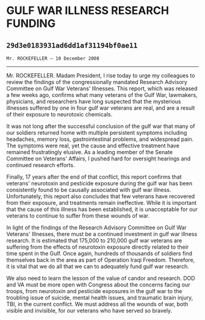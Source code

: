 # GULF WAR ILLNESS RESEARCH FUNDING
## `29d3e0183931ad6dd1af31194bf0ae11`
`Mr. ROCKEFELLER — 10 December 2008`

---


Mr. ROCKEFELLER. Madam President, I rise today to urge my colleagues 
to review the findings of the congressionally mandated Research 
Advisory Committee on Gulf War Veterans' Illnesses. This report, which 
was released a few weeks ago, confirms what many veterans of the Gulf 
War, lawmakers, physicians, and researchers have long suspected that 
the mysterious illnesses suffered by one in four gulf war veterans are 
real, and are a result of their exposure to neurotoxic chemicals.

It was not long after the successful conclusion of the gulf war that 
many of our soldiers returned home with multiple persistent symptoms 
including headaches, memory loss, gastrointestinal problems, and 
widespread pain. The symptoms were real, yet the cause and effective 
treatment have remained frustratingly elusive. As a leading member of 
the Senate Committee on Veterans' Affairs, I pushed hard for oversight 
hearings and continued research efforts.

Finally, 17 years after the end of that conflict, this report 
confirms that veterans' neurotoxin and pesticide exposure during the 
gulf war has been consistently found to be causally associated with 
gulf war illness. Unfortunately, this report also concludes that few 
veterans have recovered from their exposure, and treatments remain 
ineffective. While it is important that the cause of this illness has 
been established, it is unacceptable for our veterans to continue to 
suffer from these wounds of war.

In light of the findings of the Research Advisory Committee on Gulf 
War Veterans' Illnesses, there must be a continued investment in gulf 
war illness research. It is estimated that 175,000 to 210,000 gulf war 
veterans are suffering from the effects of neurotoxin exposure directly 
related to their time spent in the Gulf. Once again, hundreds of 
thousands of soldiers find themselves back in the area as part of 
Operation Iraqi Freedom. Therefore, it is vital that we do all that we 
can to adequately fund gulf war research.

We also need to learn the lesson of the value of candor and research. 
DOD and VA must be more open with Congress about the concerns facing 
our troops, from neurotoxin and pesticide exposures in the gulf war to 
the troubling issue of suicide, mental health issues, and traumatic 
brain injury, TBI, in the current conflict. We must address all the 
wounds of war, both visible and invisible, for our veterans who have 
served so bravely.
